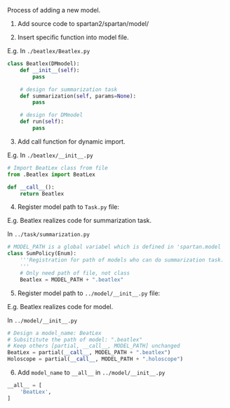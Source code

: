 Process of adding a new model.

1. Add source code to spartan2/spartan/model/

2. Insert specific function into model file.

E.g. In `./beatlex/Beatlex.py`

``` python
class Beatlex(DMmodel):
    def __init__(self):
        pass

    # design for summarization task
    def summarization(self, params=None):
        pass

    # design for DMmodel
    def run(self):
        pass
```

3. Add call function for dynamic import.

E.g. In `./beatlex/__init__.py`

``` python
# Import BeatLex class from file 
from .Beatlex import BeatLex

def __call__():
    return Beatlex
```

4. Register model path to `Task.py` file:

E.g. Beatlex realizes code for summarization task.

In `../task/summarization.py`

``` python
# MODEL_PATH is a global variabel which is defined in 'spartan.model
class SumPolicy(Enum):
    '''Registration for path of models who can do summarization task.
    '''
    # Only need path of file, not class
    Beatlex = MODEL_PATH + ".beatlex"
```

5. Register model path to `../model/__init__.py` file:

E.g. Beatlex realizes code for model.

In `../model/__init__.py`

``` python
# Design a model_name: BeatLex
# Subsititute the path of model: ".beatlex"
# Keep others [partial, __call__, MODEL_PATH] unchanged
BeatLex = partial(__call__, MODEL_PATH + ".beatlex")
Holoscope = partial(__call__, MODEL_PATH + ".holoscope")
```

6. Add `model_name` to `__all__` in `../model/__init__.py`

``` python
__all__ = [
    'BeatLex',
]
```
